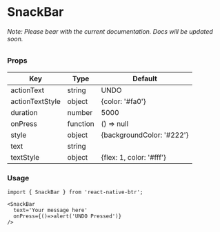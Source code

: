 # SnackBar

###### Note: Please bear with the current documentation. Docs will be updated soon.

### Props
Key | Type | Default
----|----|----
actionText | string | UNDO 
actionTextStyle | object | {color: '#fa0'}
duration | number | 5000
onPress | function | () => null 
style | object | {backgroundColor: '#222'}
text | string | 
textStyle | object | {flex: 1, color: '#fff'}

### Usage
```
import { SnackBar } from 'react-native-btr';

<SnackBar 
  text='Your message here'
  onPress={()=>alert('UNDO Pressed')}
/>
``` 